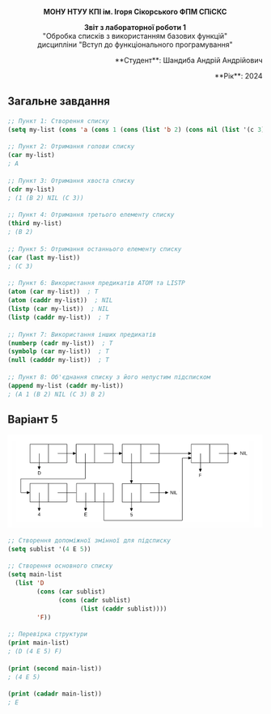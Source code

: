 <p align="center"><b>МОНУ НТУУ КПІ ім. Ігоря Сікорського ФПМ СПіСКС</b></p>

<p align="center">
<b>Звіт з лабораторної роботи 1</b><br/>
"Обробка списків з використанням базових функцій"<br/>
дисципліни "Вступ до функціонального програмування"
</p>

<p align="right">**Студент**: Шандиба Андрій Андрійович
<p align="right">**Рік**: 2024

## Загальне завдання

```lisp
;; Пункт 1: Створення списку
(setq my-list (cons 'a (cons 1 (cons (list 'b 2) (cons nil (list '(c 3)))))))

;; Пункт 2: Отримання голови списку
(car my-list)
; A

;; Пункт 3: Отримання хвоста списку
(cdr my-list)
; (1 (B 2) NIL (C 3))

;; Пункт 4: Отримання третього елементу списку
(third my-list)
; (B 2)

;; Пункт 5: Отримання останнього елементу списку
(car (last my-list))
; (C 3)

;; Пункт 6: Використання предикатів ATOM та LISTP
(atom (car my-list))  ; T
(atom (caddr my-list))  ; NIL
(listp (car my-list))  ; NIL
(listp (caddr my-list))  ; T

;; Пункт 7: Використання інших предикатів
(numberp (cadr my-list))  ; T
(symbolp (car my-list))  ; T
(null (cadddr my-list))  ; T

;; Пункт 8: Об'єднання списку з його непустим підсписком
(append my-list (caddr my-list))
; (A 1 (B 2) NIL (C 3) B 2)
```

## Варіант 5

<p align="center">
<img src="lab1.png">
</p>

```lisp
;; Створення допоміжної змінної для підсписку
(setq sublist '(4 E 5))

;; Створення основного списку
(setq main-list 
  (list 'D 
        (cons (car sublist) 
              (cons (cadr sublist) 
                    (list (caddr sublist))))
        'F))

;; Перевірка структури
(print main-list)
; (D (4 E 5) F)

(print (second main-list))
; (4 E 5)

(print (cadadr main-list))
; E
```

